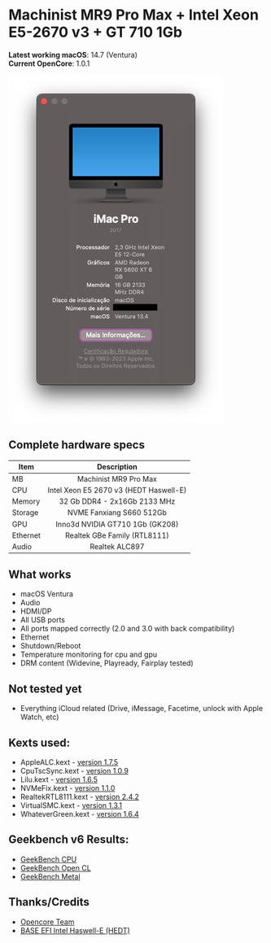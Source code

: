 # Machinist MR9 Pro Max + Intel Xeon E5-2670 v3 + GT 710 1Gb
**Latest working macOS**: 14.7 (Ventura)
<br>
**Current OpenCore**: 1.0.1

![about-this-mac](https://github.com/armindojr/EFI-X99-MACHINIST-MR9-PRO-MAX/blob/9f5124d5ebb78d8c9bb181678115d03425d8d5d0/Infos/About%20This%20Mac%20-%20Overview.png)

## Complete hardware specs
|Item|Description|
|-|:-------:|
|MB|Machinist MR9 Pro Max|
|CPU|Intel Xeon E5 2670 v3 (HEDT Haswell-E)|
|Memory|32 Gb DDR4 - 2x16Gb 2133 MHz|
|Storage|NVME Fanxiang S660 512Gb|
|GPU|Inno3d NVIDIA GT710 1Gb (GK208)|
|Ethernet|Realtek GBe Family (RTL8111)|
|Audio|Realtek ALC897|

## What works
- macOS Ventura
- Audio
- HDMI/DP
- All USB ports
- All ports mapped correctly (2.0 and 3.0 with back compatibility)
- Ethernet
- Shutdown/Reboot
- Temperature monitoring for cpu and gpu
- DRM content (Widevine, Playready, Fairplay tested)

## Not tested yet
- Everything iCloud related (Drive, iMessage, Facetime, unlock with Apple Watch, etc)

## Kexts used:
- AppleALC.kext - [version 1.7.5](https://github.com/acidanthera/AppleALC)
- CpuTscSync.kext - [version 1.0.9](https://github.com/acidanthera/CpuTscSync)
- Lilu.kext - [version 1.6.5](https://github.com/acidanthera/Lilu)
- NVMeFix.kext - [version 1.1.0](https://github.com/acidanthera/NVMeFix)
- RealtekRTL8111.kext - [version 2.4.2](https://github.com/Mieze/RTL8111_driver_for_OS_X)
- VirtualSMC.kext - [version 1.3.1](https://github.com/acidanthera/VirtualSMC)
- WhateverGreen.kext - [version 1.6.4](https://github.com/acidanthera/WhateverGreen)

## Geekbench v6 Results:
- [GeekBench CPU](https://browser.geekbench.com/v6/cpu/1505502)
- [GeekBench Open CL](https://browser.geekbench.com/v6/compute/524582)
- [GeekBench Metal](https://browser.geekbench.com/v6/compute/524584)

## Thanks/Credits
- [Opencore Team](https://dortania.github.io/getting-started/)
- [BASE EFI Intel Haswell-E (HEDT)](https://github.com/luchina-gabriel/BASE-EFI-INTEL-HEDT-4THGEN-X99-HASWELL-E)
